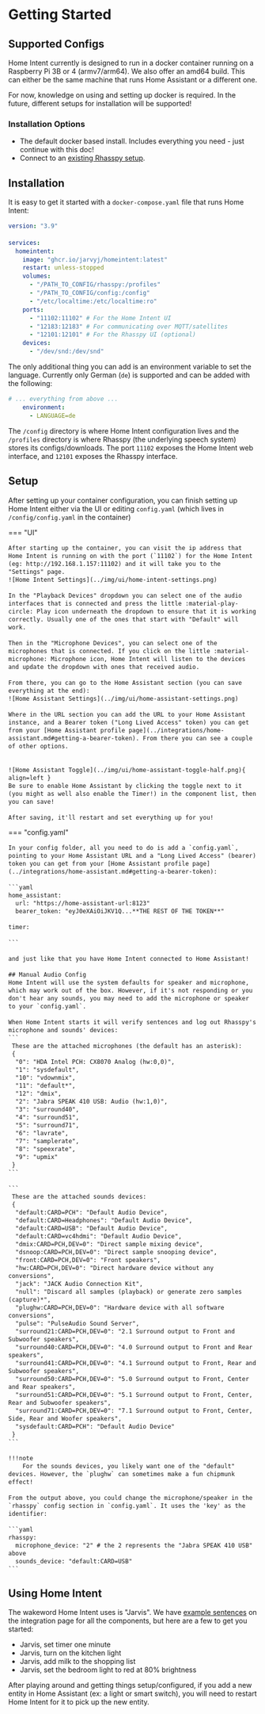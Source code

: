 # Getting Started

## Supported Configs

Home Intent currently is designed to run in a docker container running on a Raspberry Pi 3B or 4 (armv7/arm64). We also offer an amd64 build. This can either be the same machine that runs Home Assistant or a different one.

For now, knowledge on using and setting up docker is required. In the future, different setups for installation will be supported!

### Installation Options

  * The default docker based install. Includes everything you need - just continue with this doc!
  * Connect to an [existing Rhasspy setup](./advanced-features/external-rhasspy.md).

## Installation

It is easy to get it started with a `docker-compose.yaml` file that runs Home Intent:

```yaml
version: "3.9"

services:
  homeintent:
    image: "ghcr.io/jarvyj/homeintent:latest"
    restart: unless-stopped
    volumes:
      - "/PATH_TO_CONFIG/rhasspy:/profiles"
      - "/PATH_TO_CONFIG/config:/config"
      - "/etc/localtime:/etc/localtime:ro"
    ports:
      - "11102:11102" # For the Home Intent UI
      - "12183:12183" # For communicating over MQTT/satellites
      - "12101:12101" # For the Rhasspy UI (optional)
    devices:
      - "/dev/snd:/dev/snd"
```

The only additional thing you can add is an environment variable to set the language. Currently only German (`de`) is supported and can be added with the following:
```yaml
# ... everything from above ...
    environment:
      - LANGUAGE=de
```

The `/config` directory is where Home Intent configuration lives and the `/profiles` directory is where Rhasspy (the underlying speech system) stores its configs/downloads. The port `11102` exposes the Home Intent web interface, and `12101` exposes the Rhasspy interface.

## Setup

After setting up your container configuration, you can finish setting up Home Intent either via the UI or editing `config.yaml` (which lives in `/config/config.yaml` in the container)

=== "UI"

    After starting up the container, you can visit the ip address that Home Intent is running on with the port (`11102`) for the Home Intent (eg: http://192.168.1.157:11102) and it will take you to the "Settings" page.
    ![Home Intent Settings](../img/ui/home-intent-settings.png)

    In the "Playback Devices" dropdown you can select one of the audio interfaces that is connected and press the little :material-play-circle: Play icon underneath the dropdown to ensure that it is working correctly. Usually one of the ones that start with "Default" will work.

    Then in the "Microphone Devices", you can select one of the microphones that is connected. If you click on the little :material-microphone: Microphone icon, Home Intent will listen to the devices and update the dropdown with ones that received audio.

    From there, you can go to the Home Assistant section (you can save everything at the end):
    ![Home Assistant Settings](../img/ui/home-assistant-settings.png)

    Where in the URL section you can add the URL to your Home Assistant instance, and a Bearer token ("Long Lived Access" token) you can get from your [Home Assistant profile page](../integrations/home-assistant.md#getting-a-bearer-token). From there you can see a couple of other options.


    ![Home Assistant Toggle](../img/ui/home-assistant-toggle-half.png){ align=left }
    Be sure to enable Home Assistant by clicking the toggle next to it (you might as well also enable the Timer!) in the component list, then you can save!

    After saving, it'll restart and set everything up for you!

=== "config.yaml"

    In your config folder, all you need to do is add a `config.yaml`, pointing to your Home Assistant URL and a "Long Lived Access" (bearer) token you can get from your [Home Assistant profile page](../integrations/home-assistant.md#getting-a-bearer-token):

    ```yaml
    home_assistant:
      url: "https://home-assistant-url:8123"
      bearer_token: "eyJ0eXAiOiJKV1Q...**THE REST OF THE TOKEN**"

    timer:

    ```

    and just like that you have Home Intent connected to Home Assistant!

    ## Manual Audio Config
    Home Intent will use the system defaults for speaker and microphone, which may work out of the box. However, if it's not responding or you don't hear any sounds, you may need to add the microphone or speaker to your `config.yaml`.

    When Home Intent starts it will verify sentences and log out Rhasspy's microphone and sounds' devices:
    ```
     These are the attached microphones (the default has an asterisk):
     {
      "0": "HDA Intel PCH: CX8070 Analog (hw:0,0)",
      "1": "sysdefault",
      "10": "vdownmix",
      "11": "default*",
      "12": "dmix",
      "2": "Jabra SPEAK 410 USB: Audio (hw:1,0)",
      "3": "surround40",
      "4": "surround51",
      "5": "surround71",
      "6": "lavrate",
      "7": "samplerate",
      "8": "speexrate",
      "9": "upmix"
     }
    ```

    ```
     These are the attached sounds devices:
     {
      "default:CARD=PCH": "Default Audio Device",
      "default:CARD=Headphones": "Default Audio Device",
      "default:CARD=USB": "Default Audio Device",
      "default:CARD=vc4hdmi": "Default Audio Device",
      "dmix:CARD=PCH,DEV=0": "Direct sample mixing device",
      "dsnoop:CARD=PCH,DEV=0": "Direct sample snooping device",
      "front:CARD=PCH,DEV=0": "Front speakers",
      "hw:CARD=PCH,DEV=0": "Direct hardware device without any conversions",
      "jack": "JACK Audio Connection Kit",
      "null": "Discard all samples (playback) or generate zero samples (capture)*",
      "plughw:CARD=PCH,DEV=0": "Hardware device with all software conversions",
      "pulse": "PulseAudio Sound Server",
      "surround21:CARD=PCH,DEV=0": "2.1 Surround output to Front and Subwoofer speakers",
      "surround40:CARD=PCH,DEV=0": "4.0 Surround output to Front and Rear speakers",
      "surround41:CARD=PCH,DEV=0": "4.1 Surround output to Front, Rear and Subwoofer speakers",
      "surround50:CARD=PCH,DEV=0": "5.0 Surround output to Front, Center and Rear speakers",
      "surround51:CARD=PCH,DEV=0": "5.1 Surround output to Front, Center, Rear and Subwoofer speakers",
      "surround71:CARD=PCH,DEV=0": "7.1 Surround output to Front, Center, Side, Rear and Woofer speakers",
      "sysdefault:CARD=PCH": "Default Audio Device"
     }
    ```

    !!!note
        For the sounds devices, you likely want one of the "default" devices. However, the `plughw` can sometimes make a fun chipmunk effect!

    From the output above, you could change the microphone/speaker in the `rhasspy` config section in `config.yaml`. It uses the 'key' as the identifier:

    ```yaml
    rhasspy:
      microphone_device: "2" # the 2 represents the "Jabra SPEAK 410 USB" above
      sounds_device: "default:CARD=USB"
    ```

## Using Home Intent

The wakeword Home Intent uses is "Jarvis". We have [example sentences](../integrations/home-assistant.md#example-sentences) on the integration page for all the components, but here are a few to get you started:

  * Jarvis, set timer one minute
  * Jarvis, turn on the kitchen light
  * Jarvis, add milk to the shopping list
  * Jarvis, set the bedroom light to red at 80% brightness

After playing around and getting things setup/configured, if you add a new entity in Home Assistant (ex: a light or smart switch), you will need to restart Home Intent for it to pick up the new entity.
